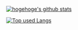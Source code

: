 <!-- スターとか -->
[![hogehoge's github stats](https://github-readme-stats.vercel.app/api?username=Crab55e&hide=contribs&count_private=true&show_icons=true&theme=tokyonight)](https://github.com/Crab55e/)

<!-- 言語の、やつ -->
[![Top used Langs](https://github-readme-stats.vercel.app/api/top-langs/?username=Crab55e&layout=compact&theme=tokyonight)](https://github.com/Crab55e/)
